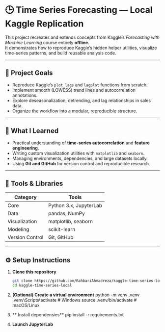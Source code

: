 # 🕒 Time Series Forecasting — Local Kaggle Replication

This project recreates and extends concepts from Kaggle’s *Forecasting with Machine Learning* course entirely **offline**.  
It demonstrates how to reproduce Kaggle’s hidden helper utilities, visualize time-series patterns, and build reusable analysis code.

---

## 🎯 Project Goals

- Reproduce Kaggle’s `plot_lags` and `lagplot` functions from scratch.  
- Implement smooth (LOWESS) trend lines and autocorrelation annotations.  
- Explore deseasonalization, detrending, and lag relationships in sales data.  
- Organize the workflow into a modular, reproducible structure.  

---

## 🧠 What I Learned

- Practical understanding of **time-series autocorrelation** and **feature engineering**.  
- Writing custom visualization utilities with `matplotlib` and `seaborn`.  
- Managing environments, dependencies, and large datasets locally.  
- Using **Git and GitHub** for version control and reproducible research.  

---

## 🧰 Tools & Libraries

| Category | Tools |
|-----------|-------|
| Core | Python 3.x, JupyterLab |
| Data | pandas, NumPy |
| Visualization | matplotlib, seaborn |
| Modeling | scikit-learn |
| Version Control | Git, GitHub |

---

## ⚙️ Setup Instructions

1. **Clone this repository**
   ```bash
   git clone https://github.com/RahbariAhmadreza/kaggle-time-series-local.git
   cd kaggle-time-series-local

2. **(Optional) Create a virtual environment**
python -m venv .venv
.venv\Scripts\activate       # Windows
source .venv/bin/activate    # macOS/Linux

3. ** Install dependensies**
pip install -r requirements.txt

4. **Launch JupyterLab**